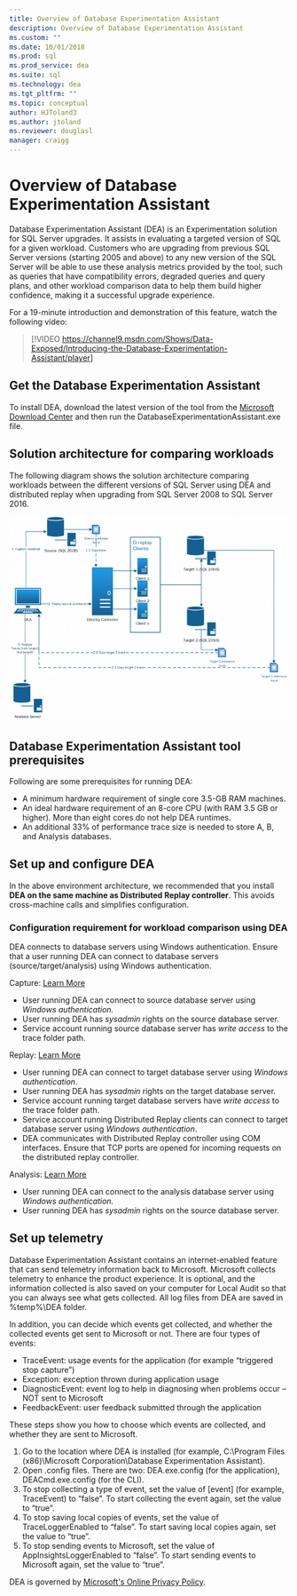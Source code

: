 ```yaml
---
title: Overview of Database Experimentation Assistant
description: Overview of Database Experimentation Assistant
ms.custom: ""
ms.date: 10/01/2018
ms.prod: sql
ms.prod_service: dea
ms.suite: sql
ms.technology: dea
ms.tgt_pltfrm: ""
ms.topic: conceptual
author: HJToland3
ms.author: jtoland
ms.reviewer: douglasl
manager: craigg
---
```


# Overview of Database Experimentation Assistant
Database Experimentation Assistant (DEA) is an Experimentation solution for SQL Server upgrades. It assists in evaluating a targeted version of SQL for a given workload. Customers who are upgrading from previous SQL Server versions (starting 2005 and above) to any new version of the SQL Server will be able to use these analysis metrics provided by the tool, such as queries that have compatibility errors, degraded queries and query plans, and other workload comparison data to help them build higher confidence, making it a successful upgrade experience.

For a 19-minute introduction and demonstration of this feature, watch the following video:

> [!VIDEO https://channel9.msdn.com/Shows/Data-Exposed/Introducing-the-Database-Experimentation-Assistant/player]

## Get the Database Experimentation Assistant
To install DEA, download the latest version of the tool from the [Microsoft Download Center](https://www.microsoft.com/en-us/download/details.aspx?id=54090) and then run the DatabaseExperimentationAssistant.exe file.

## Solution architecture for comparing workloads
The following diagram shows the solution architecture comparing workloads between the different versions of SQL Server using DEA and distributed replay when upgrading from SQL Server 2008 to SQL Server 2016.

![workloadcomparesolutionarchitecture](./media/database-experimentation-assistant-overview/dea-overview-compare-solution-architecture.png.png)

## Database Experimentation Assistant tool prerequisites
Following are some prerequisites for running DEA:
- A minimum hardware requirement of single core 3.5-GB RAM machines.
- An ideal hardware requirement of an 8-core CPU (with RAM 3.5 GB or higher). More than eight cores do not help DEA runtimes.
- An additional 33% of performance trace size is needed to store A, B, and Analysis databases.

## Set up and configure DEA
In the above environment architecture, we recommended that you install **DEA on the same machine as Distributed Replay controller**. This avoids cross-machine calls and simplifies configuration.

### Configuration requirement for workload comparison using DEA
DEA connects to database servers using Windows authentication. Ensure that a user running DEA can connect to database servers (source/target/analysis) using Windows authentication.

Capture: [Learn More](https://blogs.msdn.microsoft.com/datamigration/2017/03/24/dea-2-0-capture-trace-faq/)

*   User running DEA can connect to source database server using *Windows authentication.*
*   User running DEA has *sysadmin* rights on the source database server.
*   Service account running source database server has *write access* to the trace folder path.

Replay: [Learn More](https://blogs.msdn.microsoft.com/datamigration/2017/03/24/dea-2-0-replay-faq/)

*   User running DEA can connect to target database server using *Windows authentication*.
*   User running DEA has *sysadmin* rights on the target database server.
*   Service account running target database servers have *write access* to the trace folder path.
*   Service account running Distributed Replay clients can connect to target database server using *Windows authentication*.
*   DEA communicates with Distributed Replay controller using COM interfaces. Ensure that TCP ports are opened for incoming requests on the distributed replay controller.

Analysis: [Learn More](https://blogs.msdn.microsoft.com/datamigration/2017/03/24/dea-2-0-analysis-faq/)

*   User running DEA can connect to the analysis database server using *Windows authentication.*
*   User running DEA has *sysadmin* rights on the source database server.

## Set up telemetry
Database Experimentation Assistant contains an internet-enabled feature that can send telemetry information back to Microsoft. Microsoft collects telemetry to enhance the product experience. It is optional, and the information collected is also saved on your computer for Local Audit so that you can always see what gets collected. All log files from DEA are saved in %temp%\\DEA folder.

In addition, you can decide which events get collected, and whether the collected events get sent to Microsoft or not. There are four types of events:

*   TraceEvent: usage events for the application (for example “triggered stop capture”)
*   Exception: exception thrown during application usage
*   DiagnosticEvent: event log to help in diagnosing when problems occur – NOT sent to Microsoft
*   FeedbackEvent: user feedback submitted through the application

These steps show you how to choose which events are collected, and whether they are sent to Microsoft.

1.  Go to the location where DEA is installed (for example, C:\\Program Files (x86)\\Microsoft Corporation\\Database Experimentation Assistant).
2.  Open .config files. There are two: DEA.exe.config (for the application), DEACmd.exe.config (for the CLI).
3.  To stop collecting a type of event, set the value of \[event\] (for example, TraceEvent) to “false”. To start collecting the event again, set the value to “true”.
4.  To stop saving local copies of events, set the value of TraceLoggerEnabled to “false”. To start saving local copies again, set the value to “true”.
5.  To stop sending events to Microsoft, set the value of AppInsightsLoggerEnabled to “false”. To start sending events to Microsoft again, set the value to “true”.

DEA is governed by [Microsoft's Online Privacy Policy](https://go.microsoft.com/fwlink/?LinkId=521839​).

